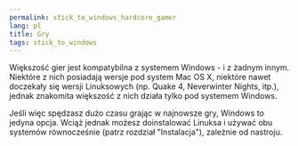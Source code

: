 ```yaml
---
permalink: stick_to_windows_hardcore_gamer
lang: pl
title: Gry
tags: stick_to_windows
---
```


Większość gier jest kompatybilna z systemem Windows - i z żadnym
innym. Niektóre z nich posiadają wersje pod system Mac OS X, niektóre
nawet doczekały się wersji Linuksowych (np. Quake 4, Neverwinter Nights,
itp.), jednak znakomita większość z nich działa tylko pod systemem Windows.

Jeśli więc spędzasz dużo czasu grając w najnowsze gry, Windows
to jedyna opcja. Wciąż jednak możesz doinstalować Linuksa i używać obu
systemów równocześnie (patrz rozdział "Instalacja"), zależnie od nastroju.

